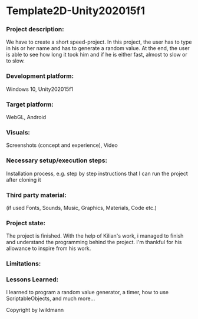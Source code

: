 # Template2D-Unity202015f1

### Project description: 
We have to create a short speed-project. In this project, the user has to type in his or her name and has to generate a random value.
At the end, the user is able to see how long it took him and if he is either fast, almost to slow or to slow. 

### Development platform: 

  Windows 10,
  Unity202015f1

### Target platform: 

  WebGL,
  Android

### Visuals: 
Screenshots (concept and experience), Video

### Necessary setup/execution steps: 
Installation process, e.g. step by step instructions that I can run the project after cloning it

### Third party material: 
(if used Fonts, Sounds, Music, Graphics, Materials, Code etc.)

### Project state: 

The project is finished. With the help of Kilian's work, i managed to finish and understand the programming behind the project. I'm thankful for his allowance to inspire from his work.

### Limitations: 

### Lessons Learned: 

I learned to program a random value generator, a timer, how to use ScriptableObjects, and much more...

Copyright by lwildmann
